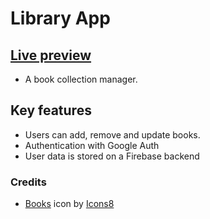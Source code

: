 # Library App
## [Live preview](https://newlibrary-5811a.web.app/)
- A book collection manager.

## Key features
- Users can add, remove and update books.
- Authentication with Google Auth
- User data is stored on a Firebase backend

### Credits

- <a target="_blank" href="https://icons8.com/icon/16368/books">Books</a> icon by <a target="_blank" href="https://icons8.com">Icons8</a>
